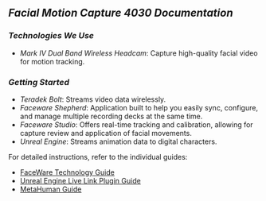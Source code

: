## *Facial Motion Capture 4030 Documentation*

### *Technologies We Use*

- *Mark IV Dual Band Wireless Headcam*: Capture high-quality facial video for motion tracking.

### *Getting Started*
- *Teradek Bolt*: Streams video data wirelessly.
- *Faceware Shepherd*: Application built to help you easily sync, configure, and manage multiple recording decks at the same time.
- *Faceware Studio*: Offers real-time tracking and calibration, allowing for capture review and application of facial movements.
- *Unreal Engine*: Streams animation data to digital characters.

For detailed instructions, refer to the individual guides:

- [FaceWare Technology Guide](./FacialMotion/faceWareStudio.md)
- [Unreal Engine Live Link Plugin Guide](./FacialMotion/Unreal.md)
- [MetaHuman Guide](./FacialMotion/meta.md)
